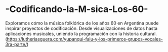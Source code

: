 # -Codificando-la-M-sica-Los-60-
Exploramos cómo la música folklórica de los años 60 en Argentina puede inspirar proyectos de codificación. Desde visualizaciones de datos hasta aplicaciones musicales, uniendo la programación con la historia cultural.
(https://lutheriasguera.com/yupanqui-falu-y-los-primeros-grupos-vocales-3ra-parte/)
